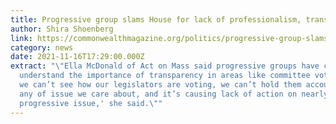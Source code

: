 ```yaml
---
title: Progressive group slams House for lack of professionalism, transparency
author: Shira Shoenberg
link: https://commonwealthmagazine.org/politics/progressive-group-slams-house-for-lack-of-professionalism-transparency/
category: news
date: 2021-11-16T17:29:00.000Z
extract: "\"Ella McDonald of Act on Mass said progressive groups have come to
  understand the importance of transparency in areas like committee votes. 'If
  we can’t see how our legislators are voting, we can’t hold them accountable to
  any of issue we care about, and it’s causing lack of action on nearly every
  progressive issue,' she said.\""
---
```

